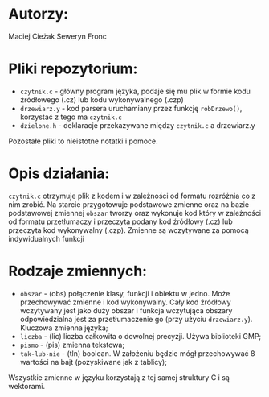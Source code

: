 # Autorzy:
Maciej Cieżak
Seweryn Fronc

# Pliki repozytorium:
- `czytnik.c` - główny program języka, podaje się mu plik w formie kodu źródłowego (.cz) lub kodu wykonywalnego (.czp)
- `drzewiarz.y` - kod parsera uruchamiany przez funkcję `robDrzewo()`, korzystać z tego ma `czytnik.c`
- `dzielone.h` - deklaracje przekazywane między `czytnik.c` a drzewiarz.y

Pozostałe pliki to nieistotne notatki i pomoce.

# Opis działania:
`czytnik.c` otrzymuje plik z kodem i w zależności od formatu rozróżnia co z nim zrobić. Na starcie przygotowuje podstawowe zmienne oraz na bazie podstawowej zmiennej `obszar` tworzy oraz wykonuje kod który w zależności od formatu przetłumaczy i przeczyta podany kod źródłowy (.cz) lub przeczyta kod wykonywalny (.czp). Zmienne są wczytywane za pomocą indywidualnych funkcji 

# Rodzaje zmiennych:
- `obszar` - (obs) połączenie klasy, funkcji i obiektu w jedno. Może przechowywać zmienne i kod wykonywalny. Cały kod źródłowy wczytywany jest jako duży obszar i funkcja wczytująca obszary odpowiedzialna jest za przetłumaczenie go (przy użyciu `drzewiarz.y`). Kluczowa zmienna języka;
- `liczba` - (lic) liczba całkowita o dowolnej precyzji. Używa biblioteki GMP;
- `pismo` - (pis) zmienna tekstowa;
- `tak-lub-nie` - (tln) boolean. W założeniu będzie mógł przechowywać 8 wartości na bajt (pozyskiwane jak z tablicy);

Wszystkie zmienne w języku korzystają z tej samej struktury C i są wektorami.

